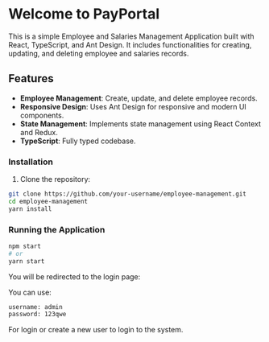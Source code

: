 # Welcome to PayPortal

This is a simple Employee and Salaries Management Application built with React, TypeScript, and Ant Design. It includes functionalities for creating, updating, and deleting employee and salaries records.

## Features

- **Employee Management**: Create, update, and delete employee records.
- **Responsive Design**: Uses Ant Design for responsive and modern UI components.
- **State Management**: Implements state management using React Context and Redux.
- **TypeScript**: Fully typed codebase.


### Installation

1. Clone the repository:

```bash
git clone https://github.com/your-username/employee-management.git
cd employee-management
yarn install
```
### Running the Application

```bash
npm start
# or
yarn start
```
You will be redirected to the login page:

You can use:
```bash
username: admin
password: 123qwe
```
For login or create a new user to login to the system.